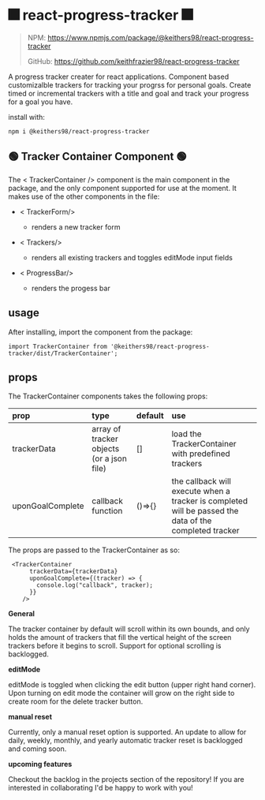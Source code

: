 # 🎆 react-progress-tracker 🎆

> NPM: https://www.npmjs.com/package/@keithers98/react-progress-tracker
>
> GitHub: https://github.com/keithfrazier98/react-progress-tracker

A progress tracker creater for react applications. Component based customizalble trackers for tracking your progrss for personal goals. Create timed or incremental trackers with a title and goal and track your progress for a goal you have.


install with:

`npm i @keithers98/react-progress-tracker`

## 🟢 Tracker Container Component 🟢

The < TrackerContainer /> component is the main component in the package, and the only component supported for use at the moment. It makes use of the other components in the file:

- < TrackerForm/>

  - renders a new tracker form

- < Trackers/>

  - renders all existing trackers and toggles editMode input fields

- < ProgressBar/>
  - renders the progess bar

## usage

After installing, import the component from the package:

`import TrackerContainer from '@keithers98/react-progress-tracker/dist/TrackerContainer';`

## props

The TrackerContainer components takes the following props:

| prop             | type                                      | default|use                                                           |
| :--------------- | :---------------------------------------- | :------| :------------------------------------------------------------ |
| trackerData      | array of tracker objects (or a json file) | [] |load the TrackerContainer with predefined trackers            |
| uponGoalComplete | callback function  | ()=>{}                       | the callback will execute when a tracker is completed will be passed the data of the completed tracker |

The props are passed to the TrackerContainer as so:

```
 <TrackerContainer
      trackerData={trackerData}
      uponGoalComplete={(tracker) => {
        console.log("callback", tracker);
      }}
    /> 
```
    

**General**

The tracker container by default will scroll within its own bounds, and only holds the amount of trackers that fill the vertical height of the screen trackers before it begins to scroll. Support for optional scrolling is backlogged.

**editMode**

editMode is toggled when clicking the edit button (upper right hand corner). Upon turning on edit mode the container will grow on the right side to create room for the delete tracker button.

**manual reset**

Currently, only a manual reset option is supported. An update to allow for daily, weekly, monthly, and yearly automatic tracker reset is backlogged and coming soon.

**upcoming features**

Checkout the backlog in the projects section of the repository! If you are interested in collaborating I'd be happy to work with you!

